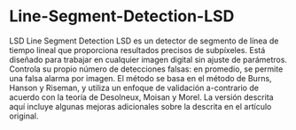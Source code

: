 # Line-Segment-Detection-LSD
LSD Line Segment Detection
LSD es un detector de segmento de línea de tiempo lineal que proporciona resultados precisos de subpíxeles. Está diseñado para trabajar en cualquier imagen digital sin ajuste de parámetros. Controla su propio número de detecciones falsas: en promedio, se permite una falsa alarma por imagen. El método se basa en el método de Burns, Hanson y Riseman, y utiliza un enfoque de validación a-contrario de acuerdo con la teoría de Desolneux, Moisan y Morel. La versión descrita aquí incluye algunas mejoras adicionales sobre la descrita en el artículo original.
